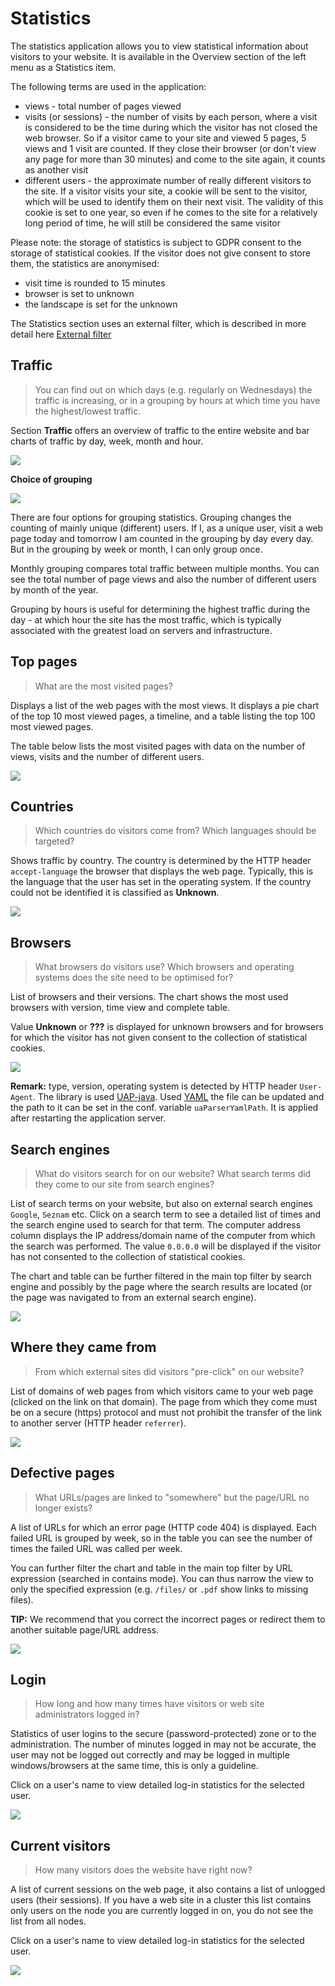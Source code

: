 # Statistics

The statistics application allows you to view statistical information about visitors to your website. It is available in the Overview section of the left menu as a Statistics item.

The following terms are used in the application:
- views - total number of pages viewed
- visits (or sessions) - the number of visits by each person, where a visit is considered to be the time during which the visitor has not closed the web browser. So if a visitor came to your site and viewed 5 pages, 5 views and 1 visit are counted. If they close their browser (or don't view any page for more than 30 minutes) and come to the site again, it counts as another visit
- different users - the approximate number of really different visitors to the site. If a visitor visits your site, a cookie will be sent to the visitor, which will be used to identify them on their next visit. The validity of this cookie is set to one year, so even if he comes to the site for a relatively long period of time, he will still be considered the same visitor

Please note: the storage of statistics is subject to GDPR consent to the storage of statistical cookies. If the visitor does not give consent to store them, the statistics are anonymised:
- visit time is rounded to 15 minutes
- browser is set to unknown
- the landscape is set for the unknown

The Statistics section uses an external filter, which is described in more detail here [External filter](./external-filter.md)

## Traffic

> You can find out on which days (e.g. regularly on Wednesdays) the traffic is increasing, or in a grouping by hours at which time you have the highest/lowest traffic.

Section **Traffic** offers an overview of traffic to the entire website and bar charts of traffic by day, week, month and hour.

![](stats-page.png)

**Choice of grouping**

![](stats-statType.png)

There are four options for grouping statistics. Grouping changes the counting of mainly unique (different) users. If I, as a unique user, visit a web page today and tomorrow I am counted in the grouping by day every day. But in the grouping by week or month, I can only group once.

Monthly grouping compares total traffic between multiple months. You can see the total number of page views and also the number of different users by month of the year.

Grouping by hours is useful for determining the highest traffic during the day - at which hour the site has the most traffic, which is typically associated with the greatest load on servers and infrastructure.

## Top pages

> What are the most visited pages?

Displays a list of the web pages with the most views. It displays a pie chart of the top 10 most viewed pages, a timeline, and a table listing the top 100 most viewed pages.

The table below lists the most visited pages with data on the number of views, visits and the number of different users.

![](top-page.png)

## Countries

> Which countries do visitors come from? Which languages should be targeted?

Shows traffic by country. The country is determined by the HTTP header `accept-language` the browser that displays the web page. Typically, this is the language that the user has set in the operating system. If the country could not be identified it is classified as **Unknown**.

![](country-page.png)

## Browsers

> What browsers do visitors use? Which browsers and operating systems does the site need to be optimised for?

List of browsers and their versions. The chart shows the most used browsers with version, time view and complete table.

Value **Unknown** or **???** is displayed for unknown browsers and for browsers for which the visitor has not given consent to the collection of statistical cookies.

![](browser-page.png)

**Remark:** type, version, operating system is detected by HTTP header `User-Agent`. The library is used [UAP-java](https://github.com/ua-parser/uap-java). Used [YAML](https://github.com/ua-parser/uap-core/blob/master/regexes.yaml) the file can be updated and the path to it can be set in the conf. variable `uaParserYamlPath`. It is applied after restarting the application server.

## Search engines

> What do visitors search for on our website? What search terms did they come to our site from search engines?

List of search terms on your website, but also on external search engines `Google`, `Seznam` etc. Click on a search term to see a detailed list of times and the search engine used to search for that term. The computer address column displays the IP address/domain name of the computer from which the search was performed. The value `0.0.0.0` will be displayed if the visitor has not consented to the collection of statistical cookies.

The chart and table can be further filtered in the main top filter by search engine and possibly by the page where the search results are located (or the page was navigated to from an external search engine).

![](search-engines-page.png)

## Where they came from

> From which external sites did visitors "pre-click" on our website?

List of domains of web pages from which visitors came to your web page (clicked on the link on that domain). The page from which they come must be on a secure (https) protocol and must not prohibit the transfer of the link to another server (HTTP header `referrer`).

![](referer-page.png)

## Defective pages

> What URLs/pages are linked to "somewhere" but the page/URL no longer exists?

A list of URLs for which an error page (HTTP code 404) is displayed. Each failed URL is grouped by week, so in the table you can see the number of times the failed URL was called per week.

You can further filter the chart and table in the main top filter by URL expression (searched in contains mode). You can thus narrow the view to only the specified expression (e.g. `/files/` or `.pdf` show links to missing files).

**TIP:** We recommend that you correct the incorrect pages or redirect them to another suitable page/URL address.

![](error-page.png)

## Login

> How long and how many times have visitors or web site administrators logged in?

Statistics of user logins to the secure (password-protected) zone or to the administration. The number of minutes logged in may not be accurate, the user may not be logged out correctly and may be logged in multiple windows/browsers at the same time, this is only a guideline.

Click on a user's name to view detailed log-in statistics for the selected user.

![](logon-user-page.png)

## Current visitors

> How many visitors does the website have right now?

A list of current sessions on the web page, it also contains a list of unlogged users (their sessions). If you have a web site in a cluster this list contains only users on the node you are currently logged in on, you do not see the list from all nodes.

Click on a user's name to view detailed log-in statistics for the selected user.

![](logon-current-page.png)
